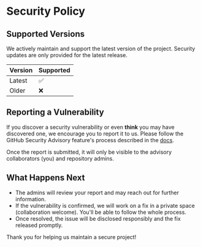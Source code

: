 # Security Policy

## Supported Versions

 We actively maintain and support the latest version of the project. Security updates are only
 provided for the latest release.

 | Version | Supported          |
 | ------- | ------------------ |
 | Latest  | :white_check_mark: |
 | Older   | :x:                |

## Reporting a Vulnerability

If you discover a security vulnerability or even **think** you may have discovered one, we
encourage you to report it to us. Please follow the GitHub Security
Advisory feature's process described in the [docs](https://docs.github.com/en/code-security/security-advisories/guidance-on-reporting-and-writing-information-about-vulnerabilities/privately-reporting-a-security-vulnerability). 

Once the report is submitted, it will only be visible to the advisory collaborators (you) and
repository admins.

## What Happens Next

- The admins will review your report and may reach out for further information.
- If the vulnerability is confirmed, we will work on a fix in a private space (collaboration
welcome). You'll be able to follow the whole process.
- Once resolved, the issue will be disclosed responsibly and the fix released promptly.

Thank you for helping us maintain a secure project!
